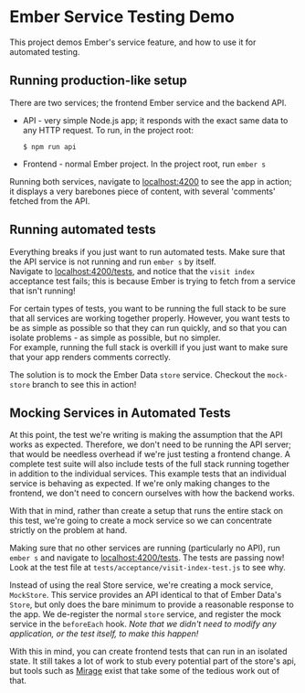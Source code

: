 # Ember Service Testing Demo

This project demos Ember's service feature, and how to use it for 
automated testing.

## Running production-like setup

There are two services; the frontend Ember service and the backend API.

* API - very simple Node.js app; it responds with the exact same data to 
  any HTTP request. To run, in the project root:
  ```
  $ npm run api
  ```
* Frontend - normal Ember project. In the project root, run `ember s`

Running both services, navigate to 
[localhost:4200](http://localhost:4200) to see the app in action; it 
displays a very barebones piece of content, with several 'comments' 
fetched from the API.

## Running automated tests

Everything breaks if you just want to run automated tests. Make sure 
that the API service is not running and run `ember s` by itself.  
Navigate to [localhost:4200/tests](http://localhost:4200/tests), and 
notice that the `visit index` acceptance test fails; this is because 
Ember is trying to fetch from a service that isn't running!

For certain types of tests, you want to be running the full stack to be 
sure that all services are working together properly. However, you want 
tests to be as simple as possible so that they can run quickly, and so 
that you can isolate problems - as simple as possible, but no simpler.  
For example, running the full stack is overkill if you just want to make 
sure that your app renders comments correctly.

The solution is to mock the Ember Data `store` service. Checkout the 
`mock-store` branch to see this in action!

## Mocking Services in Automated Tests

At this point, the test we're writing is making the assumption that the 
API works as expected. Therefore, we don't need to be running the API 
server; that would be needless overhead if we're just testing a frontend 
change. A complete test suite will also include tests of the full stack 
running together in addition to the individual services. This example 
tests that an individual service is behaving as expected. If we're only 
making changes to the frontend, we don't need to concern ourselves with 
how the backend works.

With that in mind, rather than create a setup that runs the entire stack 
on this test, we're going to create a mock service so we can concentrate 
strictly on the problem at hand.

Making sure that no other services are running (particularly no API), 
run `ember s` and navigate to 
[localhost:4200/tests](http://localhost:4200/tests). The tests are 
passing now! Look at the test file at
`tests/acceptance/visit-index-test.js` to see why.

Instead of using the real Store service, we're creating a mock service, 
`MockStore`. This service provides an API identical to that of Ember 
Data's `Store`, but only does the bare minimum to provide a reasonable 
response to the app. We de-register the normal `store` service, and 
register the mock service in the `beforeEach` hook.  _Note that we 
didn't need to modify any application, or the test itself, to make this 
happen!_

With this in mind, you can create frontend tests that can run in an 
isolated state. It still takes a lot of work to stub every potential 
part of the store's api, but tools such as 
[Mirage](https://www.ember-cli-mirage.com/) exist that take some of the 
tedious work out of that.

